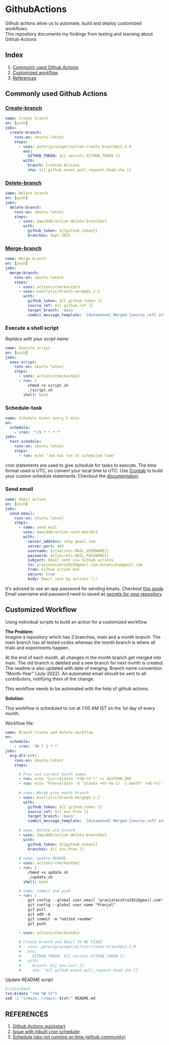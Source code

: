 # GithubActions
Github actions allow us to automate, build and deploy customized workflows.  
This repository documents my findings from testing and learning about Github-Actions

## Index  
1. [Commonly used Github Actions](#commonly-used-github-actions)  
2. [Customized workflow](#customized-workflow)  
3. [References](#references)  

## Commonly used Github Actions  

### [Create-branch](https://github.com/marketplace/actions/create-branch)  
```yml
name: Create branch  
on: [push]  
jobs:  
  create-branch:
    runs-on: ubuntu-latest  
    steps:  
      - uses: peterjgrainger/action-create-branch@v2.2.0
        env:
          GITHUB_TOKEN: ${{ secrets.GITHUB_TOKEN }}
        with:
          branch: Created-Actions
          sha: ${{ github.event.pull_request.head.sha }} 
```

### [Delete-branch](https://github.com/marketplace/actions/delete-multiple-branches)  
```yml
name: Delete branch  
on: [push]  
jobs:  
  delete-branch:
    runs-on: ubuntu-latest  
    steps:  
      - uses: dawidd6/action-delete-branch@v3
        with:
          github_token: ${{github.token}}
          branches: Sept-2022
```  

### [Merge-branch](https://github.com/marketplace/actions/branch-merge)  
```yml
name: Merge branch  
on: [push]  
jobs:  
  merge-branch:
    runs-on: ubuntu-latest  
    steps:  
      - uses: actions/checkout@v3
      - uses: everlytic/branch-merge@1.1.2
        with:
          github_token: ${{ github.token }}
          source_ref: ${{ github.ref }}
          target_branch: 'main'
          commit_message_template: '[Automated] Merged {source_ref} into target {target_branch}'
```  

### Execute a shell script  
*Replace with your script name*
```yml
name: Execute script  
on: [push]  
jobs:  
  exec-script:
    runs-on: ubuntu-latest  
    steps:  
      - uses: actions/checkout@v2
      - run: |
          chmod +x script.sh
          ./script.sh
        shell: bash 
```

### Schedule-task  
```yml  
name: Schedule Event every 5 mins
on:
  schedule:
    - cron: '*/5 * * * *'
jobs:
  test-schedule:
    runs-on: ubuntu-latest
    steps:
      - run: echo "Job has run at scheduled time"
```  

cron statements are used to give schedule for tasks to execute. The time format used is UTC, so convert your local time to UTC. Use [Crontab](https://crontab.guru/) to build your custom schedule statements. Checkout the [documentation](https://docs.github.com/en/actions/using-workflows/events-that-trigger-workflows#schedule) 





### Send email  
```yml
name: Email action
on: [push]  
jobs:  
  send-email:  
    runs-on: ubuntu-latest  
    steps:
      - name: send mail  
        uses: dawidd6/action-send-mail@v3
        with:
          server_address: smtp.gmail.com
          server_port: 465
          username: ${{secrets.MAIL_USERNAME}}
          password: ${{secrets.MAIL_PASSWORD}}
          subject: Email sent via Github actions
          to: pranjalmishra2022@gmail.com,bunumishu@gmail.com
          from: Github action bot
          secure: true
          body: Email sent by actions !!!
```  
It's advised to use an app password for sending emails. Checkout [this guide](https://support.google.com/accounts/answer/185833?hl=en)  
Email username and password need to saved as [secrets for your repository](https://github.com/Azure/actions-workflow-samples/blob/master/assets/create-secrets-for-GitHub-workflows.md)  


## Customized Workflow  
Using individual scripts to build an action for a customized workflow.  

**The Problem**:  
Imagine a repository which has 2 branches, main and a month branch. The main branch has all tested codes whereas the month branch is where all trials and experiments happen.  

At the end of each month, all changes in the month branch get merged into main. The old branch is deleted and a new branch for next month is created. The readme is also updated with date of merging. Branch name convention: "Month-Year" (July-2022). An automated email should be sent to all contributors, notifying them of the change.  

This workflow needs to be automated with the help of github actions.  

**Solution**:  

This workflow is scheduled to run at 1:00 AM IST on the 1st day of every month.  

Workflow file:
```yml
name: Branch Create and Delete workflow
on:
  schedule:
    - cron: '30 7 1 * *'
jobs:
  mrg-dlt-crt:
    runs-on: ubuntu-latest
    steps:

      # Prev and current month names
      - run: echo "Curr=$(date "+%B-%Y")" >> $GITHUB_ENV
      - run: echo "Prev=$(date -d "$(date +%Y-%m-1) -1 month" +%B-%Y)" >> $GITHUB_ENV
      
      # name: Merge prev month branch
      - uses: everlytic/branch-merge@1.1.2
        with:
          github_token: ${{ github.token }}
          source_ref: ${{ env.Prev }}
          target_branch: 'main'
          commit_message_template: '[Automated] Merged {source_ref} into main branch'
      
      # name: Delete old branch
      - uses: dawidd6/action-delete-branch@v3
        with:
          github_token: ${{github.token}}
          branches: ${{ env.Prev }}
      
      # name: Update README
      - uses: actions/checkout@v2
      - run: |
          chmod +x update.sh
          ./update.sh
        shell: bash 

      # name: commit and push
      - run: |
          git config --global user.email "pranjalmishra2022@gmail.com"
          git config --global user.name "Pranjal"
          git pull
          git add -A
          git commit -m "edited readme"
          git push 
      
      - uses: actions/checkout@v2

      # Create branch and Email TO BE FIXED
      # - uses: peterjgrainger/action-create-branch@v2.2.0
      #   env:
      #     GITHUB_TOKEN: ${{ secrets.GITHUB_TOKEN }}
      #   with:
      #     branch: ${{ env.Curr }}
      #     sha: '${{ github.event.pull_request.head.sha }}'

```

Update README script  
```sh
#!/bin/bash
txt=$(date "+%d %B %Y")
sed -i "s/main:.*/main: $txt/" README.md 
```

## REFERENCES  
1.  [Github Actions quickstart](https://docs.github.com/en/actions/quickstart)
2. [Issue with inbuilt cron scheduler](https://upptime.js.org/blog/2021/01/22/github-actions-schedule-not-working/)  
3. [Schedule jobs not running on time (github community)](https://github.community/t/scheduled-jobs-are-not-running-on-time/121271)  
